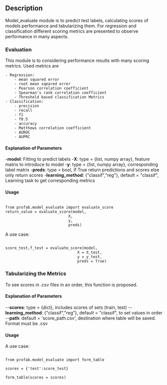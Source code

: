 ## Description

Model_evaluate module is to predict test labels, calculating scores of models performance and tabularizing them. For regression and classification different scoring metrics are presented to observe performance in many aspects.

### Evaluation

This module is to considering performance results with many scoring metrics. Used metrics are

    - Regression:
        - mean squared error
        - root mean sqeared error
        - Pearson correlation coefficient
        - Spearman's rank correlation coefficient
        - Threshold based classification Metrics
    - Classification:
        - precision
        - recall
        - f1
        - f0.5
        - accuracy
        - Matthews correlation coefficient
        - AUROC
        - AUPRC

#### Explanation of Parameters

-**model**: Fitting to predict labels
-**X**: type = {list, numpy array}, feature matrix to introduce to model
-**y**: type = {list, numpy array}, corresponding label matrix
-**preds**: type = bool, If True return predictions and scores else only return scores
-**learning_method**: {"classif","reg"}, default = "classif", Learning task to get corresponding metrics

#### Usage

```{python}

from profab.model_evaluate import evaluate_score
return_value = evaluate_score(model,
                            X,
                            y,
                            preds)
```

A use case:
```{python}

score_test,f_test = evaluate_score(model,
                                X = X_test, 
                                y = y_test, 
                                preds = True)

```

### Tabularizing the Metrics

To see scores in .csv files in an order, this function is proposed.

#### Explanation of Parameters

--**scores**: type = {dict}, includes scores of sets (train, test)
--**learning_method**: {"classif","reg"}, default = "classif", to set values in order
--**path**: default = 'score_path.csv', destination where table will be saved. Format must be .csv

#### Usage

A use case:
```{python}

from profab.model_evaluate import form_table

scores = {'test':score_test}

form_table(scores = scores)
```

